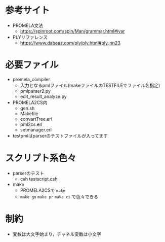 # 参考サイト
* PROMELA文法
    * https://spinroot.com/spin/Man/grammar.html#ivar
* PLYリファレンス
    * https://www.dabeaz.com/ply/ply.html#ply_nn23

# 必要ファイル
* promela_compiler
    * 入力となるpmlファイル(makeファイルのTESTFILEでファイル名指定)
    * pmlparser2.py
    * edit_result_analyze.py
* PROMELA2CS内
    * gen.sh
    * Makefile
    * convartTree.erl
    * pml2cs.erl
    * setmanager.erl
* testpmlはparserのテストファイルが入ってます


# スクリプト系色々
* parserのテスト
    *  csh testscript.csh
* make
    * PROMELA2CSで `make`
    * ``make go`` ``make pr`` ``make cs`` で色々できる

# 制約
* 変数は大文字始まり，チャネル変数は小文字


